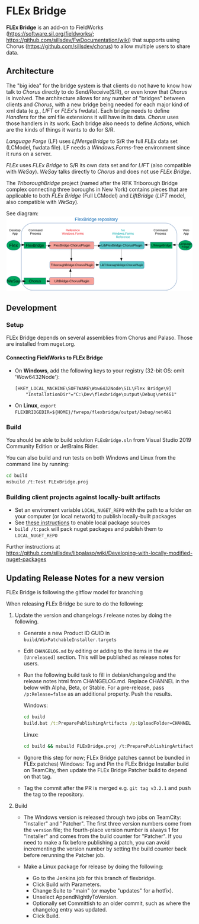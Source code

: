 # FLEx Bridge

**FLEx Bridge** is an add-on to FieldWorks (<https://software.sil.org/fieldworks/>; <https://github.com/sillsdev/FwDocumentation/wiki>)
that supports using Chorus (<https://github.com/sillsdev/chorus>) to allow multiple users to share data.

## Architecture

The "big idea" for the bridge system is that clients do not have to know how talk to *Chorus* directly to do Send/Receive(S/R), or even know that *Chorus* is involved. The architecture allows for any number of "bridges" between clients and *Chorus*, with a new bridge being needed for each major kind of xml data (e.g., *LIFT* or *FLEx*'s fwdata). Each bridge needs to define *Handlers* for the xml file extensions it will have in its data. *Chorus* uses those handlers in its work. Each bridge also needs to define *Actions*, which are the kinds of things it wants to do for S/R.

*Language Forge* (LF) uses *LfMergeBridge* to S/R the full *FLEx* data set (LCModel, fwdata file). LF needs a *Windows.Forms*-free environment since it runs on a server.

*FLEx* uses *FLEx Bridge* to S/R its own data set and for *LIFT* (also compatible with *WeSay*). *WeSay* talks directly to *Chorus* and does not use *FLEx Bridge*.

The *TriboroughBridge* project (named after the RFK Triborough Bridge complex connecting three boroughs in New York) contains pieces that are applicable to both *FLEx Bridge* (Full LCModel) and *LiftBridge* (*LIFT* model, also compatible with *WeSay*).

See diagram:
![FLEx Bridge Projects Relationships](FLExBridgeRepo.svg)

## Development

### Setup

FLEx Bridge depends on several assemblies from Chorus and Palaso. Those are installed from nuget.org.

#### Connecting FieldWorks to FLEx Bridge

- On **Windows**, add the following keys to your registry (32-bit OS: omit 'Wow6432Node\'):

  ```
  [HKEY_LOCAL_MACHINE\SOFTWARE\Wow6432Node\SIL\Flex Bridge\9]
      "InstallationDir"="C:\Dev\flexbridge\output\Debug\net461"
  ```

- On **Linux**, `export FLEXBRIDGEDIR=${HOME}/fwrepo/flexbridge/output/Debug/net461`

### Build

You should be able to build solution `FLExBridge.sln` from Visual Studio 2019 Community Edition or
JetBrains Rider.

You can also build and run tests on both Windows and Linux from the command line by running:

```bash
cd build
msbuild /t:Test FLExBridge.proj
```

### Building client projects against locally-built artifacts

- Set an enviroment variable `LOCAL_NUGET_REPO` with the path to a folder on your computer (or local network) to publish locally-built packages
- See [these instructions](https://docs.microsoft.com/en-us/nuget/hosting-packages/local-feeds) to enable local package sources
- `build /t:pack` will pack nuget packages and publish them to `LOCAL_NUGET_REPO`

Further instructions at <https://github.com/sillsdev/libpalaso/wiki/Developing-with-locally-modified-nuget-packages>

## Updating Release Notes for a new version

FLEx Bridge is following the gitflow model for branching

When releasing FLEx Bridge be sure to do the following:

1. Update the version and changelogs / release notes by doing the following.

    - Generate a new Product ID GUID in `build/WixPatchableInstaller.targets`

    - Edit `CHANGELOG.md` by editing or adding to the items in the `## [Unreleased]` section. This will be published
      as release notes for users.

    - Run the following build task to fill in debian/changelog and the release notes html from CHANGELOG.md. Replace
      CHANNEL in the below with Alpha, Beta, or Stable. For a pre-release, pass `/p:Release=false` as an additional
      property. Push the results.

      Windows:

      ```cmd
      cd build
      build.bat /t:PreparePublishingArtifacts /p:UploadFolder=CHANNEL
      ```

      Linux:

      ```bash
      cd build && msbuild FLExBridge.proj /t:PreparePublishingArtifacts /p:UploadFolder=CHANNEL
      ```

    - (Ignore this step for now; FLEx Bridge patches cannot be bundled in FLEx patches) Windows: Tag and
    Pin the FLEx Bridge Installer build on TeamCity, then update the FLEx Bridge Patcher build to depend
    on that tag.

    - Tag the commit after the PR is merged e.g. `git tag v3.2.1` and push the tag to the repository.

2. Build

    - The Windows version is released through two jobs on TeamCity: "Installer" and "Patcher". The first three
      version numbers come from the `version` file; the fourth-place version number is always 1 for "Installer"
      and comes from the build counter for "Patcher". If you need to make a fix before publishing a patch, you
      can avoid incrementing the version number by setting the build counter back before rerunning the Patcher
      job.

    - Make a Linux package for release by doing the following:
        - Go to the Jenkins job for this branch of flexbridge.
        - Click Build with Parameters.
        - Change Suite to "main" (or maybe "updates" for a hotfix).
        - Unselect AppendNightlyToVersion.
        - Optionally set Committish to an older commit, such as where the changelog entry was updated.
        - Click Build.

